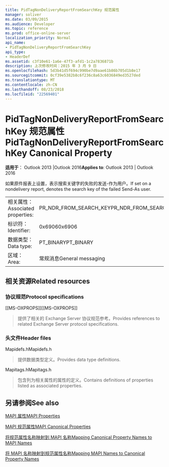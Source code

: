 ```yaml
---
title: PidTagNonDeliveryReportFromSearchKey 规范属性
manager: soliver
ms.date: 03/09/2015
ms.audience: Developer
ms.topic: reference
ms.prod: office-online-server
localization_priority: Normal
api_name:
- PidTagNonDeliveryReportFromSearchKey
api_type:
- HeaderDef
ms.assetid: c3f10e61-1a6e-47f3-afd1-1c2a7836871b
description: 上次修改时间：2015 年 3 月 9 日
ms.openlocfilehash: 5d3b41d5f694c990be7d9aae61b86b705d1b8e17
ms.sourcegitcommit: 0cf39e5382b8c6f236c8a63c6036849ed3527ded
ms.translationtype: MT
ms.contentlocale: zh-CN
ms.lasthandoff: 08/23/2018
ms.locfileid: "22569401"
---
```

# <a name="pidtagnondeliveryreportfromsearchkey-canonical-property"></a><span data-ttu-id="c4f3e-103">PidTagNonDeliveryReportFromSearchKey 规范属性</span><span class="sxs-lookup"><span data-stu-id="c4f3e-103">PidTagNonDeliveryReportFromSearchKey Canonical Property</span></span>

  
  
<span data-ttu-id="c4f3e-104">**适用于**： Outlook 2013 |Outlook 2016</span><span class="sxs-lookup"><span data-stu-id="c4f3e-104">**Applies to**: Outlook 2013 | Outlook 2016</span></span> 
  
<span data-ttu-id="c4f3e-105">如果原件报表上设置，表示搜索关键字的失败的发送-作为用户。</span><span class="sxs-lookup"><span data-stu-id="c4f3e-105">If set on a nondelivery report, denotes the search key of the failed Send-As user.</span></span>
  
|||
|:-----|:-----|
|<span data-ttu-id="c4f3e-106">相关属性：</span><span class="sxs-lookup"><span data-stu-id="c4f3e-106">Associated properties:</span></span>  <br/> |<span data-ttu-id="c4f3e-107">PR_NDR_FROM_SEARCH_KEY</span><span class="sxs-lookup"><span data-stu-id="c4f3e-107">PR_NDR_FROM_SEARCH_KEY</span></span>  <br/> |
|<span data-ttu-id="c4f3e-108">标识符：</span><span class="sxs-lookup"><span data-stu-id="c4f3e-108">Identifier:</span></span>  <br/> |<span data-ttu-id="c4f3e-109">0x6906</span><span class="sxs-lookup"><span data-stu-id="c4f3e-109">0x6906</span></span>  <br/> |
|<span data-ttu-id="c4f3e-110">数据类型：</span><span class="sxs-lookup"><span data-stu-id="c4f3e-110">Data type:</span></span>  <br/> |<span data-ttu-id="c4f3e-111">PT_BINARY</span><span class="sxs-lookup"><span data-stu-id="c4f3e-111">PT_BINARY</span></span>  <br/> |
|<span data-ttu-id="c4f3e-112">区域：</span><span class="sxs-lookup"><span data-stu-id="c4f3e-112">Area:</span></span>  <br/> |<span data-ttu-id="c4f3e-113">常规消息</span><span class="sxs-lookup"><span data-stu-id="c4f3e-113">General messaging</span></span>  <br/> |
   
## <a name="related-resources"></a><span data-ttu-id="c4f3e-114">相关资源</span><span class="sxs-lookup"><span data-stu-id="c4f3e-114">Related resources</span></span>

### <a name="protocol-specifications"></a><span data-ttu-id="c4f3e-115">协议规范</span><span class="sxs-lookup"><span data-stu-id="c4f3e-115">Protocol specifications</span></span>

<span data-ttu-id="c4f3e-116">[[MS-OXPROPS]]</span><span class="sxs-lookup"><span data-stu-id="c4f3e-116">[[MS-OXPROPS]]</span></span> 
  
> <span data-ttu-id="c4f3e-117">提供了相关的 Exchange Server 协议规范参考。</span><span class="sxs-lookup"><span data-stu-id="c4f3e-117">Provides references to related Exchange Server protocol specifications.</span></span>
    
### <a name="header-files"></a><span data-ttu-id="c4f3e-118">头文件</span><span class="sxs-lookup"><span data-stu-id="c4f3e-118">Header files</span></span>

<span data-ttu-id="c4f3e-119">Mapidefs.h</span><span class="sxs-lookup"><span data-stu-id="c4f3e-119">Mapidefs.h</span></span>
  
> <span data-ttu-id="c4f3e-120">提供数据类型定义。</span><span class="sxs-lookup"><span data-stu-id="c4f3e-120">Provides data type definitions.</span></span>
    
<span data-ttu-id="c4f3e-121">Mapitags.h</span><span class="sxs-lookup"><span data-stu-id="c4f3e-121">Mapitags.h</span></span>
  
> <span data-ttu-id="c4f3e-122">包含列为相关属性的属性的定义。</span><span class="sxs-lookup"><span data-stu-id="c4f3e-122">Contains definitions of properties listed as associated properties.</span></span>
    
## <a name="see-also"></a><span data-ttu-id="c4f3e-123">另请参阅</span><span class="sxs-lookup"><span data-stu-id="c4f3e-123">See also</span></span>



[<span data-ttu-id="c4f3e-124">MAPI 属性</span><span class="sxs-lookup"><span data-stu-id="c4f3e-124">MAPI Properties</span></span>](mapi-properties.md)
  
[<span data-ttu-id="c4f3e-125">MAPI 规范属性</span><span class="sxs-lookup"><span data-stu-id="c4f3e-125">MAPI Canonical Properties</span></span>](mapi-canonical-properties.md)
  
[<span data-ttu-id="c4f3e-126">将规范属性名称映射到 MAPI 名称</span><span class="sxs-lookup"><span data-stu-id="c4f3e-126">Mapping Canonical Property Names to MAPI Names</span></span>](mapping-canonical-property-names-to-mapi-names.md)
  
[<span data-ttu-id="c4f3e-127">将 MAPI 名称映射到规范属性名称</span><span class="sxs-lookup"><span data-stu-id="c4f3e-127">Mapping MAPI Names to Canonical Property Names</span></span>](mapping-mapi-names-to-canonical-property-names.md)

